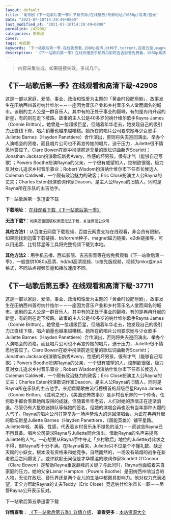 ```yaml
---
layout: default
title: '电视剧《下一站歌后第一季》下载资源/在线播放/视频地址/1080p/高清/蓝光'
date: "2021-07-10T14:39:49+0800"
last_modified_at: "2021-07-10T14:39:49+0800"
permalink: /42908/
categories: 电视剧
cover:
tags: 电视剧
keywords: '下一站歌后第一季,在线免费看,1080p高清,bt种子,torrent,百度云盘,magnet,磁力链,迅雷下载资源'
description: '《下一站歌后第一季》在线云播放手机西瓜影院吉吉影音免费看，1080p高清bd/hd未删减完整版和tc抢先枪版，mkv/mp4格式，附带bt/torrent种子、magnet/磁力链、百度云盘、网盘资源迅雷下载链接'
---
```


>内容采集生成，如果链接失效，多试几个。


## 《下一站歌后第一季》在线观看和高清下载-42908

这是一部以家庭、爱情、事业、政治和性爱为主题的「黄金时段肥皂剧」，故事发生在田纳西州首府纳什维尔－－一座因为音乐产业和乡村音乐名人堂而闻名的城市。该剧的主人公是一群音乐人，其中有的正处于事业的巅峰，有的是冉冉升起的新星，有的则在走下坡路。故事的主人公是40多岁的纳什维尔歌手Rayna James（Connie Britton）。她曾是一位超级巨星，但随着年华老去，她发现自己的吸引力正直线下降，唱片销量也越来越糟糕。她所在的唱片公司要求她与少女歌手Juliette Barnes（Hayden Panettiere）合作演出，否则将失去巡回演出、举办个人演唱会的资格，而且唱片公司也不再宣传她的唱片。迫于压力，Juliette很不情愿地答应了。Clare Bowen在剧中扮演前途无量的歌坛词曲新秀Scarlett；Jonathan Jackson扮演歌坛新秀Avery，性感的坏男孩，很有才气（能够自己写歌）；Powers Boothe扮演Rayna的父亲，一个很有威望的人，控制欲很强，极力反对女儿追求乡村音乐事业；Robert Wisdom扮演纳什维尔市下任市长候选人Coleman Caldwell，一个颇有政治魅力的政客；Eric Close扮演主人公Rayna的丈夫；Charles Esten扮演歌词作家Deacon，是主人公Rayna的旧情人，同时是Rayna所在乐队的主吉他手。


下一站歌后第一季迅雷下载

**下载地址**： [在线观看下载 《下一站歌后第一季》](https://www.993dy.com//vod-detail-id-9117.html) 


**无法下载?**：`如果迅雷因版权原因无法下载，关注微信公众号 `

**其他方法1**：从百度云网盘下载视频，百度云网盘支持在线观看，非会员有限制，如果能找到迅雷下载链接、bt/torrent种子、magnet磁力链接、e2dk链接等，可以用迅雷、比特彗星等工具将完整视频下载到本地。

**其他方法2**：用手机云播、西瓜影院、吉吉影音等在线免费观看《下一站歌后第一季》，一般提供1080p高清、hd/bd高清视频、tc抢先版视频，视频为mkv或mp4格式，不同站点视频质量和播放速度不同。


## 《下一站歌后第五季》在线观看和高清下载-37711

这是一部以家庭、爱情、事业、政治和性爱为主题的「黄金时段肥皂剧」，故事发生在田纳西州首府纳什维尔－－一座因为音乐产业和乡村音乐名人堂而闻名的城市。该剧的主人公是一群音乐人，其中有的正处于事业的巅峰，有的是冉冉升起的新星，有的则在走下坡路。故事的主人公是40多岁的纳什维尔歌手Rayna James（Connie Britton）。她曾是一位超级巨星，但随着年华老去，她发现自己的吸引力正直线下降，唱片销量也越来越糟糕。她所在的唱片公司要求她与少女歌手Juliette Barnes（Hayden Panettiere）合作演出，否则将失去巡回演出、举办个人演唱会的资格，而且唱片公司也不再宣传她的唱片。迫于压力，Juliette很不情愿地答应了。Clare Bowen在剧中扮演前途无量的歌坛词曲新秀Scarlett；Jonathan Jackson扮演歌坛新秀Avery，性感的坏男孩，很有才气（能够自己写歌）；Powers Boothe扮演Rayna的父亲，一个很有威望的人，控制欲很强，极力反对女儿追求乡村音乐事业；Robert Wisdom扮演纳什维尔市下任市长候选人Coleman Caldwell，一个颇有政治魅力的政客；Eric Close扮演主人公Rayna的丈夫；Charles Esten扮演歌词作家Deacon，是主人公Rayna的旧情人，同时是Rayna所在乐队的主吉他手。长期盘踞歌曲流行榜榜首的超级巨星Rayna James（Connie Britton，《胜利之光》，《美国恐怖故事》）是乡村音乐界的一个传奇，任何歌手都会羡慕她所取得的成就。但随着年华老去，人们对她的热情正在逐渐消退。尽管仍有大批歌迷排队等候她的签名，但她的演唱会再也没有当年那种火爆的人气了。Rayna的唱片公司打算举办一场声势浩大的巡回演唱会，为正在冉冉升起的歌坛新星Juliette Barnes（Hayden Panettiere，《超能英雄》）铺平星路。Juliette年轻、美丽、性感，代表着乡村音乐永不褪色的活力－－而这些Rayna已不再具备。唱片公司要求Rayna与Juliette同台演出，借助Rayna的名声来提高Juliette的人气。一心想要从Rayna手中夺走「乡村歌后」地位的Juliette对此求之不得，但Rayna却十分不满。在Rayna看来，Juliette只不过是个不懂礼数、缺乏天赋的小妖女，根本没有资格来和她竞争。自然而然的，一场没有硝烟的战争在新老歌后之间爆发了。或许默默无闻但是才华横溢的歌词作家Scarlett O’Connor（Clare Bowen）是帮助Rayna重返巅峰的关键？与此同时，Rayna也面临着来自家庭的压力。她的父亲Lamar Hampton（Powers Boothe）是田纳西州响当当的人物，无论在政坛、音乐界还是两个女儿的生活中都颇具影响力。他对权力充满渴望，正全力帮助Rayna的丈夫Teddy（Eric Close）竞选纳什维尔市长一职－－尽管Rayna公开表示反对。


下一站歌后第五季迅雷下载

**详情查看**： [《下一站歌后第五季》详情介绍](/movie/37711/)， **查看更多**：[本站资源大全](/movie/t/all/)

